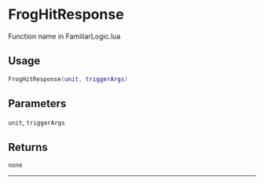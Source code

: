 # FrogHitResponse
Function name in FamiliarLogic.lua
## Usage
```lua
FrogHitResponse(unit, triggerArgs)
```
## Parameters
`unit`, `triggerArgs`
## Returns
`none`

---